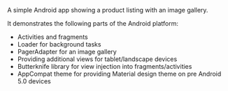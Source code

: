 A simple Android app showing a product listing with an image gallery.

It demonstrates the following parts of the Android platform:
- Activities and fragments
- Loader for background tasks
- PagerAdapter for an image gallery
- Providing additional views for tablet/landscape devices
- Butterknife library for view injection into fragments/activities
- AppCompat theme for providing Material design theme on pre Android 5.0 devices
